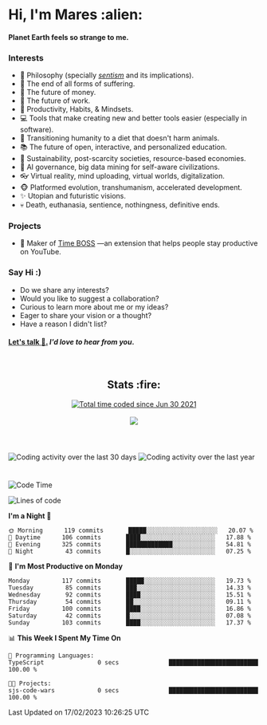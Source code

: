 <h1>Hi, I'm Mares :alien:</h1>

#### Planet Earth feels so strange to me.

### **Interests**

- 🌊 Philosophy (specially [_sentism_][sentismmedium] and its implications).
- 🎯 The end of all forms of suffering.
- 💸 The future of money.
- 💼 The future of work.
- 🧠 Productivity, Habits, & Mindsets.
- 💻 Tools that make creating new and better tools easier (especially in software).
- 🥗 Transitioning humanity to a diet that doesn't harm animals.
- 📚 The future of open, interactive, and personalized education.
- 🌱 Sustainability, post-scarcity societies, resource-based economies.
- 🤖 AI governance, big data mining for self-aware civilizations.
- 👓 Virtual reality, mind uploading, virtual worlds, digitalization.
- 🐵 Platformed evolution, transhumanism, accelerated development.
- ✨ Utopian and futuristic visions.
- 💀 Death, euthanasia, sentience, nothingness, definitive ends.


### **Projects**

<!--
- ⚡ Building [Nemesis](https://chrome.google.com/webstore/detail/nemesis-%E2%80%93-humane-design-f/blfbbifgjgikekfochleknjcopefifgo?hl=en) —an extension that neutralizes the addictive UI patterns of social media.
-->
- 💎 Maker of [Time BOSS](https://chrome.google.com/webstore/detail/time-boss/jgdbocfilggfapdpgpnidfaoiddjbiab?hl=en-US) —an extension that helps people stay productive on YouTube.


### **Say Hi :)**

- Do we share any interests?
- Would you like to suggest a collaboration?
- Curious to learn more about me or my ideas?
- Eager to share your vision or a thought?
- Have a reason I didn't list?

#### [Let's talk :wave:.](mailto:mareszhar@gmail.com) _I'd love to hear from you_.

[sentismmedium]: https://medium.com/@mareszhar/born-a-prisoner-a-reflection-about-life-its-struggles-and-a-plan-to-escape-d8566ce9b026

<br>

<h2 align="center">Stats :fire:</h2>

<div align="center">
  <a href="https://wakatime.com/@cfdc0e0d-4860-4b62-9ff0-cb659185525e">
    <img src="https://wakatime.com/badge/user/cfdc0e0d-4860-4b62-9ff0-cb659185525e.svg" alt="Total time coded since Jun 30 2021" />
  </a>
</div>

<br>

<!-- 
Add or remove this: 
&dates=B1AAB3FF 
...or this...
&date_format=M%20j%5B%2C%20Y%5D
from the *streak stats URL below* if they get bugged and aren't updating: 
-->

<div align="center">
  <img src="https://github-readme-streak-stats.herokuapp.com?user=mareszhar&theme=black-ice&hide_border=true&stroke=FFFFFF15&ring=DF8FFE&fire=DF8FFE&currStreakLabel=DF8FFE&background=1A232A&currStreakNum=86FFAB&dates=B1AAB3FF&date_format=M%20j%5B%2C%20Y%5D">
</div>

<br>

<!-- 
The Widget Below seems to be broken.
Pending: Review if the original repo is still available...
<img src="https://activity-graph.herokuapp.com/graph?username=mareszhar&theme=nord&bg_color=00000000&color=979797&line=DF8FFE&point=00000000&area=true&hide_border=true">

<br> -->

<h1></h1>

<img src="https://wakatime.com/share/@mares/5df0ff02-9c79-41b4-b540-51dc9c65a57b.svg" alt="Coding activity over the last 30 days" />
<img src="https://wakatime.com/share/@mares/ea89ba71-f374-40af-930c-e0655909fe37.svg" alt="Coding activity over the last year" />

<h1></h1>

<!--START_SECTION:waka-->
![Code Time](http://img.shields.io/badge/Code%20Time-636%20hrs%2047%20mins-blue)

![Lines of code](https://img.shields.io/badge/From%20Hello%20World%20I%27ve%20Written-777%20Thousand%20lines%20of%20code-blue)

**I'm a Night 🦉** 

```text
🌞 Morning      119 commits       █████░░░░░░░░░░░░░░░░░░░░   20.07 % 
🌆 Daytime      106 commits       ████░░░░░░░░░░░░░░░░░░░░░   17.88 % 
🌃 Evening      325 commits       █████████████░░░░░░░░░░░░   54.81 % 
🌙 Night         43 commits       █░░░░░░░░░░░░░░░░░░░░░░░░   07.25 % 

```
📅 **I'm Most Productive on Monday** 

```text
Monday         117 commits       █████░░░░░░░░░░░░░░░░░░░░   19.73 % 
Tuesday         85 commits       ███░░░░░░░░░░░░░░░░░░░░░░   14.33 % 
Wednesday       92 commits       ████░░░░░░░░░░░░░░░░░░░░░   15.51 % 
Thursday        54 commits       ██░░░░░░░░░░░░░░░░░░░░░░░   09.11 % 
Friday         100 commits       ████░░░░░░░░░░░░░░░░░░░░░   16.86 % 
Saturday        42 commits       █░░░░░░░░░░░░░░░░░░░░░░░░   07.08 % 
Sunday         103 commits       ████░░░░░░░░░░░░░░░░░░░░░   17.37 % 

```


📊 **This Week I Spent My Time On** 

```text
💬 Programming Languages: 
TypeScript               0 secs              █████████████████████████   100.00 % 

🐱‍💻 Projects: 
sjs-code-wars            0 secs              █████████████████████████   100.00 % 

```


 Last Updated on 17/02/2023 10:26:25 UTC
<!--END_SECTION:waka-->
